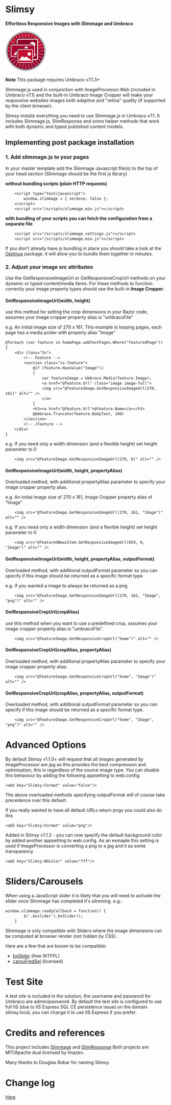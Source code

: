 Slimsy
============
**Effortless Responsive Images with Slimmage and Umbraco**

![](Slimsy.png)

**Note** This package requires Umbraco v7.1.3+

Slimmage.js used in conjunction with ImageProcessor.Web (included in Umbraco v7.1) and the built-in Umbraco Image Cropper will make your responsive websites images both adaptive and "retina" quality (if supported by the client browser).

Slimsy installs everything you need to use Slimmage.js in Umbraco v7.1. It includes Slimmage.js, SlimResponse and some helper methods that work with both dynamic and typed published content models.


## Implementing post package installation

### 1. Add slimmage.js to your pages

In your master template add the Slimmage Javascript file(s) to the top of your head section (Slimmage should be the first js library)

**without bundling scripts (plain HTTP requests)**

```
	<script type="text/javascript">
		window.slimmage = { verbose: false };
	</script>
	<script src="/scripts/slimmage.min.js"></script>
```

**with bundling of your scripts you can fetch the configuration from a separate file**

    	<script src="/scripts/slimmage.settings.js"></script>
    	<script src="/scripts/slimmage.min.js"></script>

If you don't already have js bundling in place you should take a look at the [Optimus](http://our.umbraco.org/projects/developer-tools/optimus) package, it will allow you to bundle them together in minutes.

### 2. Adjust your image src attributes

Use the GetResponsiveImageUrl or GetResponsiveCropUrl methods on your dynamic or typed content/media items. For these methods to function correctly your image property types should use the built-in **Image Cropper**.

#### GetResponsiveImageUrl(width, height)
use this method for setting the crop dimensions in your Razor code, assumes your image cropper property alias is "umbracoFile"

e.g. An initial image size of 270 x 161. This example is looping pages, each page has a media picker with property alias "Image"

    @foreach (var feature in homePage.umbTextPages.Where("featuredPage"))
    {
        <div class="3u">
            <!-- Feature -->
            <section class="is-feature">
                @if (feature.HasValue("Image"))
                {
                    var featureImage = Umbraco.Media(feature.Image);
                    <a href="@feature.Url" class="image image-full">
					<img src="@featureImage.GetResponsiveImageUrl(270, 161)" alt="" />
					</a>
                }
                <h3><a href="@feature.Url">@feature.Name</a></h3>
                @Umbraco.Truncate(feature.BodyText, 100)
            </section>
            <!-- /Feature -->
        </div>
    }

e.g. If you need only a width dimension (and a flexible height) set height parameter to 0

		<img src="@featureImage.GetResponsiveImageUrl(270, 0)" alt="" />

#### GetResponsiveImageUrl(width, height, propertyAlias)
Overloaded method, with additional propertyAlias parameter to specify your image cropper property alias.


e.g. An initial image size of 270 x 161, Image Cropper property alias of "Image"

		<img src="@featureImage.GetResponsiveImageUrl(270, 161, "Image")" alt="" />

e.g. If you need only a width dimension (and a flexible height) set height parameter to 0

		<img src="@featuredNewsItem.GetResponsiveImageUrl(859, 0, "Image")" alt="" />

#### GetResponsiveImageUrl(width, height, propertyAlias, outputFormat)
Overloaded method, with additional outputFormat parameter so you can specify if this image should be returned as a specific format type.

e.g. If you wanted a image to always be returned as a png

		<img src="@featureImage.GetResponsiveImageUrl(270, 161, "Image", "png")" alt="" />

#### GetResponsiveCropUrl(cropAlias)
use this method when you want to use a predefined crop, assumes your image cropper property alias is "umbracoFile".

		<img src="@featureImage.GetResponsiveCropUrl("home")" alt="" />

#### GetResponsiveCropUrl(cropAlias, propertyAlias)
Overloaded method, with additional propertyAlias parameter to specify your image cropper property alias.

		<img src="@featureImage.GetResponsiveCropUrl("home", "Image")" alt="" />

#### GetResponsiveCropUrl(cropAlias, propertyAlias, outputFormat)
Overloaded method, with additional outputFormat parameter so you can specify if this image should be returned as a specific format type.

		<img src="@featureImage.GetResponsiveCropUrl("home", "Image", "png")" alt="" />

# Advanced Options

By default Slimsy v1.1.0+ will request that all images generated by ImageProcessor are jpg as this provides the best compression and optimisation, this is regardless of the source image type. You can disable this behaviour by adding the following appsetting to web.config.

    <add key="Slimsy:Format" value="false"/>

The above overloaded methods specifying outputFormat will of course take precedence over this default.

If you really wanted to have all default URLs return pngs you could also do this

    <add key="Slimsy:Format" value="png"/>

Added in Slimsy v1.1.2 - you can now specify the default background color by added another appsetting to web.config. As an exmaple this setting is used if ImageProcessor is converting a png to a jpg and it as some transparency

	<add key="Slimsy:BGColor" value="fff"/>

# Sliders/Carousels

When using a JavaScript slider it is likely that you will need to activate the slider once Slimmage has completed it's slimming. e.g.:

    window.slimmage.readyCallback = function() {
            $('.bxslider').bxSlider();
        }

Slimmage is only compatible with Sliders where the image dimensions can be computed at  browser render (not hidden by CSS).

Here are a few that are known to be compatible:

- [bxSlider](http://bxslider.com/) (free WTFPL)
- [carouFredSel](http://dev7studios.com/plugins/caroufredsel/) (licensed)

# Test Site

A test site is included in the solution, the username and password for Umbraco are admin/password.
By default the test site is configured to use full IIS (due to IIS Express SQL CE persistence issue) on the domain slimsy.local, you can change it to use IIS Express if you prefer.

# Credits and references

This project includes [Slimmage](https://github.com/imazen/slimmage) and [SlimResponse](https://github.com/imazen/slimresponse) Both projects are MIT/Apache dual licensed by Imazen.

Many thanks to Douglas Robar for naming Slimsy.

# Change log

[Here](Changelog.md)